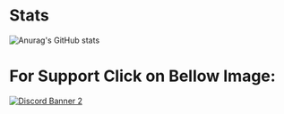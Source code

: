 # Stats
![Anurag's GitHub stats](https://github-readme-stats.vercel.app/api?username=Capy1174&show_icons=true&theme=midnight-purple)

# For Support Click on Bellow Image:
<a href='https://discord.gg/sPqkfQHPAa'>![Discord Banner 2](https://cdn.discordapp.com/attachments/1075775449155772446/1136601342954197072/resized.png?style=banner3)</a>
